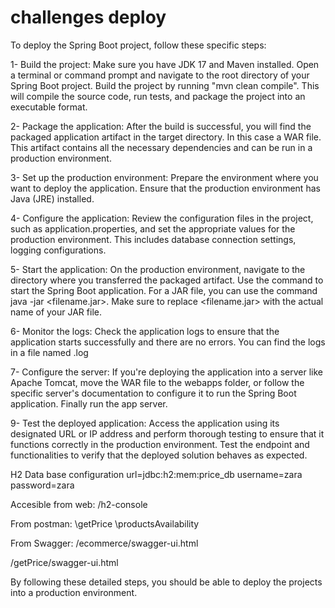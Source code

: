 # challenges deploy

To deploy the Spring Boot project, follow these specific steps:

1- Build the project: Make sure you have JDK 17 and Maven installed. Open a terminal or command prompt and navigate to the root directory of your Spring Boot project. Build the project by running "mvn clean compile". This will compile the source code, run tests, and package the project into an executable format.

2- Package the application: After the build is successful, you will find the packaged application artifact in the target directory. In this case a WAR file. This artifact contains all the necessary dependencies and can be run in a production environment.

3- Set up the production environment: Prepare the environment where you want to deploy the application. Ensure that the production environment has Java (JRE) installed.

4- Configure the application: Review the configuration files in the project, such as application.properties, and set the appropriate values for the production environment. This includes database connection settings, logging configurations.

5- Start the application: On the production environment, navigate to the directory where you transferred the packaged artifact. Use the command to start the Spring Boot application. For a JAR file, you can use the command java -jar <filename.jar>. Make sure to replace <filename.jar> with the actual name of your JAR file.

6- Monitor the logs: Check the application logs to ensure that the application starts successfully and there are no errors. You can find the logs in a file named <application>.log

7- Configure the server: If you're deploying the application into a server like Apache Tomcat, move the WAR file to the webapps folder, or follow the specific server's documentation to configure it to run the Spring Boot application. Finally run the app server.

9- Test the deployed application: Access the application using its designated URL or IP address and perform thorough testing to ensure that it functions correctly in the production environment. Test the endpoint and functionalities to verify that the deployed solution behaves as expected.

H2 Data base configuration
url=jdbc:h2:mem:price_db
username=zara
password=zara

Accesible from web:
<host>/h2-console

From postman:
<host>\getPrice
<host>\productsAvailability

From Swagger:
<host>/ecommerce/swagger-ui.html

<host>/getPrice/swagger-ui.html

By following these detailed steps, you should be able to deploy the projects into a production environment.
